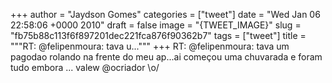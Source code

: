 
+++
author = "Jaydson Gomes"
categories = ["tweet"]
date = "Wed Jan 06 22:58:06 +0000 2010"
draft = false
image = "{TWEET_IMAGE}"
slug = "fb75b88c113f6f897201dec221fca876f90362b7"
tags = ["tweet"]
title = """RT: @felipenmoura: tava u..."""
+++
RT: @felipenmoura: tava um pagodao rolando na frente do meu ap...ai começou uma chuvarada e foram tudo embora ... valew @ocriador \o/
